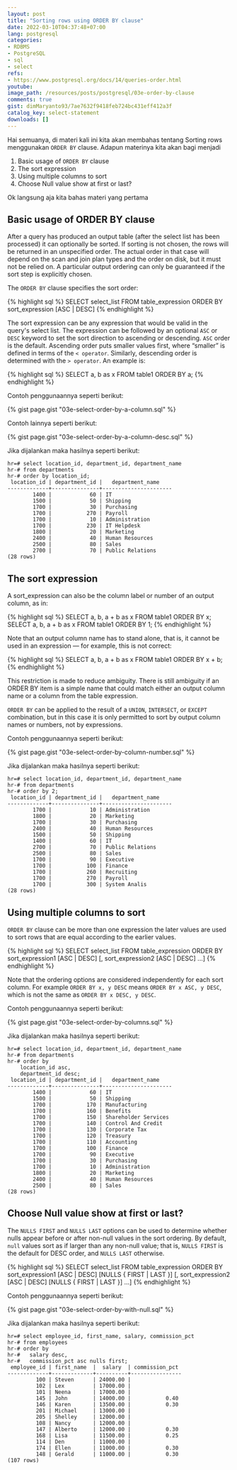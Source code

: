 ```yaml
---
layout: post
title: "Sorting rows using ORDER BY clause"
date: 2022-03-10T04:37:48+07:00
lang: postgresql
categories:
- RDBMS
- PostgreSQL
- sql
- select
refs: 
- https://www.postgresql.org/docs/14/queries-order.html
youtube: 
image_path: /resources/posts/postgresql/03e-order-by-clause
comments: true
gist: dimMaryanto93/7ae7632f9418feb724bc431eff412a3f
catalog_key: select-statement
downloads: []
---
```


Hai semuanya, di materi kali ini kita akan membahas tentang Sorting rows menggunakan `ORDER BY` clause. Adapun materinya kita akan bagi menjadi 

1. Basic usage of `ORDER BY` clause
2. The sort expression
3. Using multiple columns to sort
4. Choose Null value show at first or last?

Ok langsung aja kita bahas materi yang pertama

## Basic usage of ORDER BY clause

After a query has produced an output table (after the select list has been processed) it can optionally be sorted. If sorting is not chosen, the rows will be returned in an unspecified order. The actual order in that case will depend on the scan and join plan types and the order on disk, but it must not be relied on. A particular output ordering can only be guaranteed if the sort step is explicitly chosen.

The `ORDER BY` clause specifies the sort order:

{% highlight sql %}
SELECT select_list
FROM table_expression
ORDER BY sort_expression [ASC | DESC]
{% endhighlight %}

The sort expression can be any expression that would be valid in the query's select list. The expression can be followed by an optional `ASC` or `DESC` keyword to set the sort direction to ascending or descending. `ASC` order is the default. Ascending order puts smaller values first, where “smaller” is defined in terms of the `< operator`. Similarly, descending order is determined with the `> operator`. An example is:

{% highlight sql %}
SELECT a, b as x FROM table1 ORDER BY a;
{% endhighlight %}

Contoh penggunaannya seperti berikut:

{% gist page.gist "03e-select-order-by-a-column.sql" %}

Contoh lainnya seperti berikut:

{% gist page.gist "03e-select-order-by-a-column-desc.sql" %}

Jika dijalankan maka hasilnya seperti berikut:

```postgresql-console
hr=# select location_id, department_id, department_name
hr-# from departments
hr-# order by location_id;
 location_id | department_id |   department_name
-------------+---------------+----------------------
        1400 |            60 | IT
        1500 |            50 | Shipping
        1700 |            30 | Purchasing
        1700 |           270 | Payroll
        1700 |            10 | Administration
        1700 |           230 | IT Helpdesk
        1800 |            20 | Marketing
        2400 |            40 | Human Resources
        2500 |            80 | Sales
        2700 |            70 | Public Relations
(28 rows)
```

## The sort expression

A sort_expression can also be the column label or number of an output column, as in:

{% highlight sql %}
SELECT a, b, a + b as x FROM table1 ORDER BY x;
SELECT a, b, a + b as x FROM table1 ORDER BY 1;
{% endhighlight %}

Note that an output column name has to stand alone, that is, it cannot be used in an expression — for example, this is not correct:

{% highlight sql %}
SELECT a, b, a + b as x FROM table1 ORDER BY x + b;
{% endhighlight %}

This restriction is made to reduce ambiguity. There is still ambiguity if an ORDER BY item is a simple name that could match either an output column name or a column from the table expression.

`ORDER BY` can be applied to the result of a `UNION`, `INTERSECT`, or `EXCEPT` combination, but in this case it is only permitted to sort by output column names or numbers, not by expressions.

Contoh penggunaannya seperti berikut:

{% gist page.gist "03e-select-order-by-column-number.sql" %}

Jika dijalankan maka hasilnya seperti berikut:

```postgresql-console
hr=# select location_id, department_id, department_name
hr-# from departments
hr-# order by 2;
 location_id | department_id |   department_name
-------------+---------------+----------------------
        1700 |            10 | Administration
        1800 |            20 | Marketing
        1700 |            30 | Purchasing
        2400 |            40 | Human Resources
        1500 |            50 | Shipping
        1400 |            60 | IT
        2700 |            70 | Public Relations
        2500 |            80 | Sales
        1700 |            90 | Executive
        1700 |           100 | Finance
        1700 |           260 | Recruiting
        1700 |           270 | Payroll
        1700 |           300 | System Analis
(28 rows)
```

## Using multiple columns to sort

`ORDER BY` clause can be more than one expression the later values are used to sort rows that are equal according to the earlier values.

{% highlight sql %}
SELECT select_list
FROM table_expression
ORDER BY    
    sort_expression1 [ASC | DESC]
    [, sort_expression2 [ASC | DESC] ...]
{% endhighlight %}

Note that the ordering options are considered independently for each sort column. For example `ORDER BY x, y DESC` means `ORDER BY x ASC, y DESC`, which is not the same as `ORDER BY x DESC, y DESC`.

Contoh penggunaannya seperti berikut:

{% gist page.gist "03e-select-order-by-columns.sql" %}

Jika dijalankan maka hasilnya seperti berikut:

```postgresql-console
hr=# select location_id, department_id, department_name
hr-# from departments
hr-# order by 
    location_id asc, 
    department_id desc;
 location_id | department_id |   department_name
-------------+---------------+----------------------
        1400 |            60 | IT
        1500 |            50 | Shipping
        1700 |           170 | Manufacturing
        1700 |           160 | Benefits
        1700 |           150 | Shareholder Services
        1700 |           140 | Control And Credit
        1700 |           130 | Corporate Tax
        1700 |           120 | Treasury
        1700 |           110 | Accounting
        1700 |           100 | Finance
        1700 |            90 | Executive
        1700 |            30 | Purchasing
        1700 |            10 | Administration
        1800 |            20 | Marketing
        2400 |            40 | Human Resources
        2500 |            80 | Sales
(28 rows)
```

## Choose Null value show at first or last?

The `NULLS FIRST` and `NULLS LAST` options can be used to determine whether nulls appear before or after non-null values in the sort ordering. By default, `null` values sort as if larger than any non-null value; that is, `NULLS FIRST` is the default for DESC order, and `NULLS LAST` otherwise.

{% highlight sql %}
SELECT select_list
FROM table_expression
ORDER BY    
    sort_expression1 [ASC | DESC] [NULLS { FIRST | LAST }]
    [, sort_expression2 [ASC | DESC] [NULLS { FIRST | LAST }] ...]
{% endhighlight %}

Contoh penggunaannya seperti berikut:

{% gist page.gist "03e-select-order-by-with-null.sql" %}

Jika dijalankan maka hasilnya seperti berikut:

```postgresql-console
hr=# select employee_id, first_name, salary, commission_pct
hr-# from employees
hr-# order by
hr-#   salary desc,
hr-#   commission_pct asc nulls first;
 employee_id | first_name  |  salary  | commission_pct
-------------+-------------+----------+----------------
         100 | Steven      | 24000.00 |
         102 | Lex         | 17000.00 |
         101 | Neena       | 17000.00 |
         145 | John        | 14000.00 |           0.40
         146 | Karen       | 13500.00 |           0.30
         201 | Michael     | 13000.00 |
         205 | Shelley     | 12000.00 |
         108 | Nancy       | 12000.00 |
         147 | Alberto     | 12000.00 |           0.30
         168 | Lisa        | 11500.00 |           0.25
         114 | Den         | 11000.00 |
         174 | Ellen       | 11000.00 |           0.30
         148 | Gerald      | 11000.00 |           0.30
(107 rows)
```
